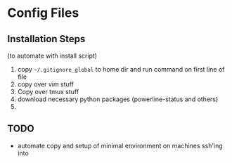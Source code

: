 # Config Files #

## Installation Steps ##

(to automate with install script)
1. copy `~/.gitignore_global` to home dir and run command on first line of file
2. copy over vim stuff
3. Copy over tmux stuff
4. download necessary python packages (powerline-status and others)
5. 

## TODO ##
* automate copy and setup of minimal environment on machines ssh'ing into
